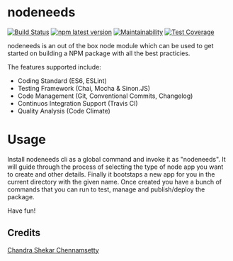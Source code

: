 # nodeneeds
[![Build Status](https://travis-ci.org/chandu1310/nodeneeds-cli.svg?branch=master)](https://travis-ci.org/chandu1310/nodeneeds-cli)
[![npm latest version](https://img.shields.io/npm/v/nodeneeds-cli/latest.svg)](https://www.npmjs.com/package/nodeneeds-cli)
[![Maintainability](https://api.codeclimate.com/v1/badges/fad88d02dc9d734289b8/maintainability)](https://codeclimate.com/github/chandu1310/nodeneeds-cli/maintainability)
[![Test Coverage](https://api.codeclimate.com/v1/badges/fad88d02dc9d734289b8/test_coverage)](https://codeclimate.com/github/chandu1310/nodeneeds-cli/test_coverage)

nodeneeds is an out of the box node module which can be used to get started on building a NPM package with all the
best practicies. 

The features supported include:
- Coding Standard (ES6, ESLint)
- Testing Framework (Chai, Mocha & Sinon.JS)
- Code Management (Git, Conventional Commits, Changelog)
- Continuos Integration Support (Travis CI)
- Quality Analysis (Code Climate)

# Usage
Install nodeneeds cli as a global command and invoke it as "nodeneeds".
It will guide through the process of selecting the type of node app you want to create and other details. 
Finally it bootstaps a new app for you in the current directory with the given name. 
Once created you have a bunch of commands that you can run to test, manage and publish/deploy the package.

Have fun!

## Credits
[Chandra Shekar Chennamsetty](https://github.com/chandu1310)
